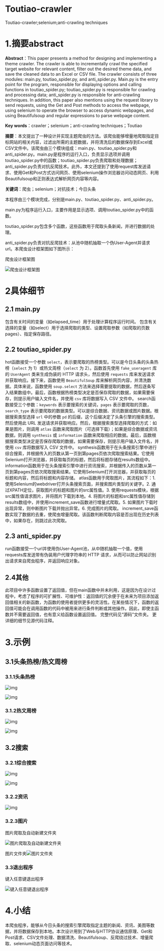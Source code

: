 # Toutiao-crawler
 Toutiao-crawler;selenium;anti-crawling techniques

# 1.摘要abstract

**Abstract**：This paper presents a method for designing and implementing a theme crawler. The crawler is able to incrementally crawl the specified target website for relevant content, filter out the desired theme data, and save the cleaned data to an Excel or CSV file. The crawler consists of three modules: main.py, toutiao_spider.py, and anti_spider.py. Main.py is the entry point for the program, responsible for displaying options and calling functions in toutiao_spider.py; toutiao_spider.py is responsible for crawling and processing data; anti_spider.py is responsible for anti-crawling techniques. In addition, this paper also mentions using the request library to send requests, using the Get and Post methods to access the webpage, using selenium to operate the browser to access dynamic webpages, and using Beautifulsoup and regular expressions to parse webpage content.

**Key words**：crawler；selenium；anti-crawling techniques；Toutiao



**摘要**：本文提出了一种设计并实现主题爬虫的方法。该爬虫能够增量地爬取指定目标网站的相关内容，过滤出所需的主题数据，并将清洗后的数据保存到Excel或CSV文件中。该爬虫由三个模块组成：main.py、toutiao_spider.py和anti_spider.py。main.py是程序的运行入口，负责显示选项并调用toutiao_spider.py中的函数；toutiao_spider.py负责爬取和处理数据；anti_spider.py负责对抗反爬技术。此外，本文还提到了使用request库发送请求、使用Get和Post方式访问网页、使用selenium操作浏览器访问动态网页、利用Beautifulsoup和正则表达式解析网页内容等内容。

**关键词**：爬虫；selenium；对抗技术；今日头条



本程序由三个模块完成，分别是main.py、toutiao_spider.py、anti_spider.py。

main.py为程序运行入口，主要作用是显示选项、调用toutiao_spider.py中的函数。

toutiao_spider.py包含多个函数，这些函数用于爬取头条新闻，并进行数据的处理。

anti_spider.py负责对抗反爬技术：从池中随机抽取一个伪User-Agent并请求url。本爬虫设计框架图如下图所示：



爬虫设计框架图

![爬虫设计框架图](./1.png)



# 2具体细节

## 2.1 main.py

包含有关时间的变量（如elapsed_time）用于处理计算程序运行时间。
包含有关选择的变量（如select）用于选择爬取的类型、设置爬取参数（如爬取的页数pages）、指定保存路径。

## 2.2 toutiao_spider.py

hot函数接受一个参数 `select`，表示要爬取的热榜类型。可以是今日头条的头条热榜（`select` 为 1）或热文周榜（`select` 为 2）。函数首先使用 `fake_useragent` 库的 `UserAgent` 类来生成伪装的 HTTP 请求头，然后使用 `requests` 库来发送请求并获取响应。接下来，函数使用 `BeautifulSoup` 库来解析网页内容，并清洗数据。具体来说，函数使用 `soup.select` 方法来选择需要提取的数据，然后逐条写入结果数组中。最后，函数根据热榜类型决定是否保存爬取的数据，如果需要保存，则提示用户输入文件名，并使用 `csv` 库将数据写入 CSV 文件中。
search函数接受三个参数：`keywords` 表示要搜索的关键词，`pages` 表示要爬取的页数，`search_type` 表示要爬取的数据类型。可以是综合数据、资讯数据或图片数据。根据搜索类型选择 `url` 中的参数 `pd` 的后缀，这个后缀决定了头条引擎的搜索类型。然后使用此 URL 发送请求并获取响应。然后，根据搜索类型选择爬取的方式：如果是图片，则调用 `atlas` 函数来爬取图片（可选择下载）；如果是综合数据或资讯数据，则调用 `synthesis` 或 `information` 函数来爬取相应的数据。最后，函数根据搜索类型决定是否保存爬取的数据，如果需要保存，则提示用户输入文件名，并使用 `csv` 库将数据写入 CSV 文件中。
synthesis函数用于在头条搜索引擎中进行综合搜索，并根据传入的页数从第一页到第pages页依次爬取搜索结果。它使用Selenium打开浏览器，并获取每页的标题，然后将标题存储在results数组中。
information函数用于在头条搜索引擎中进行资讯搜索，并根据传入的页数从第一页到第pages页依次爬取搜索结果。它使用Selenium打开浏览器，并获取每页的标题和内容，然后将标题和内容存储。
atlas函数用于爬取图片，其流程如下：1. 使用Selenium的webdriver打开头条搜索页面，并搜索图片类型的关键字。2. 通过XPATH定位，获取图片的标题和图片的src属性值。3. 使用requests模块，根据src属性值请求图片，并将图片下载到本地。4. 将图片的标题和src属性值存储到results数组中，并使用increment_save函数进行增量式爬取。5. 如果图片下载时出现异常，则中断图片下载并抛出异常。6. 完成图片的爬取。
increment_save函数实现了数据的去重，使爬虫增量爬取。该函数判断爬取内容是否出现在历史列表中，如果存在，则跳过此次爬取。

## 2.3 anti_spider.py

run函数接受一个url并使用伪User-Agent池，从中随机抽取一个值，使用requests库发送带有伪装用户代理字符串的 HTTP 请求，从而可以防止网站识别出请求来自爬虫程序，并返回响应对象。

## 2.4其他

此项目中许多函数设置了返回值，但在main函数中并未利用，这是因为在设计过程中，考虑了程序的可扩展性、可维护性：返回值的冗余便于在未来为项目添加返回值相关的新函数，为函数的使用者提供更多的灵活性。在某些情况下，函数的返回值可能会在调用函数的代码中被用来进行条件判断或其他操作。因此，即使主函数并不需要返回值，也有意义给函数设置返回值。
完整代码见“源码”文件夹。
更详细的细节见源代码注释。



# 3.示例

## 3.1头条热榜/热文周榜

### 3.1.1头条热榜

![img](./2.jpg) 

![img](./3.jpg) 

### 3.1.2热文周榜

![img](./4.jpg) 

![img](./5.jpg) 

## 3.2搜索

### 3.2.1综合搜索

![img](./6.jpg) 

![img](./7.jpg) 

### 3.2.2资讯

![img](./8.jpg) 

### 3.2.3图片

图片爬取及自动新建文件夹

![图片爬取及自动新建文件夹](./9.jpg) 

图片文件夹![图片文件夹](./10.jpg) 

### 3.3退出程序

键入任意键退出程序

![键入任意键退出程序](./11.jpg) 



# 4.小结

本爬虫程序，能够从今日头条的搜索引擎爬取指定主题的新闻、资讯、美图等数据，并将数据保存到本地。本次设计用到了Web与HTTP协议通信原理、Get和Post请求、CSV文件处理、数据清洗、Beautifulsoup、反爬绕过技术、增量爬取、selenium动态页面访问等技术。
